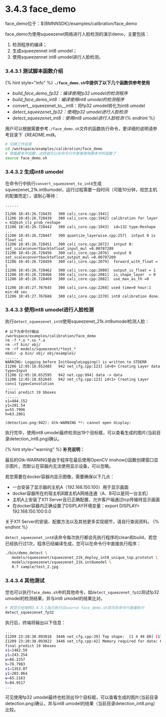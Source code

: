 # 3.4.3 face\_demo

face\_demo位于：${BMNNSDK}/examples/calibration/face\_demo

face\_demo为使用squeezenet网络进行人脸检测的演示demo，主要包括：&#x20;

1. 检测程序的编译；
2. 生成squeezennet int8 umodel；&#x20;
3. 使用squeezennet int8 umodel进行人脸检测。

### 3.4.3.1 测试脚本函数介绍

{% hint style="info" %}
**`./face_demo.sh`中提供了以下几个函数供参考使用**

* _build\_face\_demo\_fp32：编译使用fp32 umodel的检测程序_
* _build\_face\_demo\_int8：编译使用int8 umodel的检测程序_
* convert\__squeezenet\_to\__int8：将fp32 umodel转化为int8 umodel
* _detect\_squeezenet\_fp32：使用fp32 umodel进行人脸检测_
* _detect\_squeezenet\_int8：使用int8 umodel进行人脸检测_
{% endhint %}

用户可以根据需要参考`./face_demo.sh`文件的函数执行命令，更详细的说明请参考目录下《README.md》。

```bash
# 切换工作目录
cd /workspace/examples/calibration/face_demo
# 使能脚本中函数，这样就可以在命令行中直接使用脚本中的函数了
source face_demo.sh
```

### 3.4.3.2 生成int8 umodel

在命令行中执行`convert_squeezenet_to_int8`生成squeezenet\_21k.int8umodel，运行过程需要一段时间（可能10分钟，视您主机的配置而定），请耐心等待：

```
......

I1206 10:45:26.728435   300 cali_core.cpp:1941]
I1206 10:45:26.728439   300 cali_core.cpp:1942] calibration for layer = m1@ssh_cls_prob_reshape
I1206 10:45:26.728442   300 cali_core.cpp:1943]  id=132 type:Reshape ...
I1206 10:45:26.728447   300 quantize_layerwise.cpp:257]  intput 0 is float =1
I1206 10:45:26.728451   300 cali_core.cpp:2072]  intput 0: set_scaleconvertbacktofloat_input_mul =0.00787209
I1206 10:45:26.728456   300 cali_core.cpp:2076]  output 0 set_scaleconvertbacktofloat_output_mul =0.00787209
I1206 10:45:26.728459   300 cali_core.cpp:2079]  forward_with_float = 1
I1206 10:45:26.728462   300 cali_core.cpp:2080]  output_is_float = 1
I1206 10:45:26.728466   300 cali_core.cpp:2081]  is_shape_layer  = 0
I1206 10:45:26.728469   300 cali_core.cpp:2082]  use_max_as_th =0

I1206 10:45:27.767645   300 cali_core.cpp:2268] used time=0 hour:1 min:48 sec
I1206 10:45:27.767688   300 cali_core.cpp:2270] int8 calibration done.
```

### 3.4.3.3 使用int8 umodel进行人脸检测

执行`detect_squeezenet_int8`使用squeezenet\_21k.int8umodel检测人脸：

```
# 以下为命令行输出
/workspace/examples/calibration/face_demo
rm -f *.o *.so *.a
rm -rf bin/ obj/
rm -rf models/squeezenet/*test_*
mkdir -p bin/ obj/ obj/examples/
......
WARNING: Logging before InitGoogleLogging() is written to STDERR
I1206 12:05:18.652485   942 net_cfg.cpp:123] id<0> Creating Layer data type=Input
I1206 12:05:18.652595   942 net.cpp:994] data -> data
I1206 12:05:18.652645   942 net_cfg.cpp:123] id<1> Creating Layer conv1 type=Convolution
......
final predict 19 bboxes
......
x1=484.152
y1=201.54
w=55.7996
h=63.2861

(detection.png:942): Gtk-WARNING **: cannot open display:
```

执行完毕，使用int8 umodel最终检测出19个目标框，可以查看生成的图片(当前目录detection\_int8.png)确认。

{% hint style="warning" %}
**补充说明：**

最后的Gtk-WARNING是由于程序在最后使用OpenCV imshow()函数创建窗口显示图片，而默认在容器内无法使用显示设备，可以忽略。

若您需要在docker容器内显示图像，需要确保以下几点：

* 一台安装了显示器的主机A（192.168.150.100）用于显示画面
* docker容器所在的宿主机B跟主机A网络连通（A、B可以是同一台主机）
* 主机A上安装了X11 Server且已正确配置，允许客户端通过tcp传输待显示画面
* 在docker容器内正确设置了DSIPLAY环境变量：export DISPLAY= 192.168.150.100:0.0

关于X11 Server的安装、配置方法以及其他更多实现细节，请自行查阅资料。
{% endhint %}

`detect_squeezenet_int8`该命令每次执行都会先执行程序的clean和build，若您已经执行过1次，程序已经编译生成，您可以在命令行中直接执行程序：

```bash
./bin/demo_detect \
   models/squeezenet/squeezenet_21k_deploy_int8_unique_top.prototxt \
   models/squeezenet/squeezenet_21k.int8umodel \
   0.7 sample/test_2.jpg
```

### 3.4.3.4 其他测试

您也可以执行`face_demo.sh`中的其他命令，如`detect_squeezenet_fp32`测试fp32 umodel的检测结果，并与int8 umodel的结果比对。

```bash
# 若您已经按照3.4.3.1指示执行过source face_demo.sh则可在命令行直接执行
detect_squeezenet_fp32
```

执行后，终端将输出以下信息：

```bash
...
I1209 23:20:38.093816  3446 net_cfg.cpp:39] Top shape:  [1 4 49 88] (17248)
I1209 23:20:38.093822  3446 net_cfg.cpp:42] Memory required for data: 68992 Dtype width:4
final predict 19 bboxes
x1=1482.59
y1=243.254
w=66.2257
h=78.7983
x1=1353.07
y1=203.064
w=65.2163
h=84.9517
...
```

可见使用fp32 umodel最终也检测出19个目标框，可以查看生成的图片(当前目录detection.png)确认，并与int8 umodel的结果（当前目录detection\_int8.png）比较。
